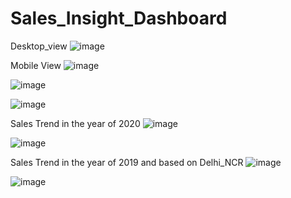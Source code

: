 # Sales_Insight_Dashboard

Desktop_view
![image](https://github.com/user-attachments/assets/0bc82f3e-a30f-48b6-8b1d-22d98319b40b)

Mobile View
![image](https://github.com/user-attachments/assets/cd6fa8fe-5aee-4ab7-87e7-3d31b80ba0cd)

![image](https://github.com/user-attachments/assets/fcc08032-c114-49a1-a831-2d638545386f)

![image](https://github.com/user-attachments/assets/2e3ca8cd-062b-4cbb-a796-0b8051565bdd)




Sales Trend in the year of 2020
![image](https://github.com/user-attachments/assets/2b534706-3fd1-4061-a76d-c9efb3e2a0fb)

![image](https://github.com/user-attachments/assets/6a4c2747-64a9-4cab-9895-d5317b3bf346)


Sales Trend in the year of 2019 and based on Delhi_NCR
![image](https://github.com/user-attachments/assets/710bd5fe-ff47-485a-9871-5a164b0f4fe3)

![image](https://github.com/user-attachments/assets/fa980f9a-4e21-4e1e-8690-1a6e5ec4d7c7)


